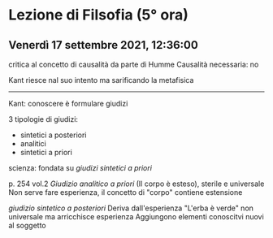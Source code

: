 # Lezione di Filsofia (5° ora) 
## Venerdì 17 settembre 2021, 12:36:00

critica al concetto di causalità da parte di Humme
Causalità necessaria: no 


Kant riesce nal suo intento ma sarificando la metafisica

---
Kant: conoscere è formulare giudizi

3 tipologie di giudizi:
* sintetici a posteriori
* analitici
* sintetici a priori

scienza: fondata su _giudizi sintetici a priori_


p. 254 vol.2
_Giudizio analitico a priori_  (Il corpo è esteso), sterile e universale
Non serve fare esperienza, il concetto di "corpo" contiene estensione

_giudizio sintetico a posteriori_
Deriva dall'esperienza
"L'erba è verde"
non universale ma arricchisce esperienza
Aggiungono elementi conoscitvi nuovi al soggetto
<!--stackedit_data:
eyJoaXN0b3J5IjpbLTM3ODEzNDIyNCwtMTYwMDcwMjA5NF19
-->
